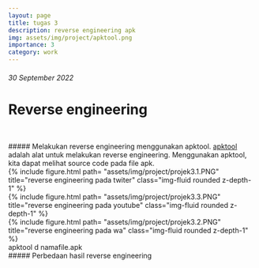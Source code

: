 ```yaml
---
layout: page
title: tugas 3
description: reverse engineering apk
img: assets/img/project/apktool.png
importance: 3
category: work
---
```


###### 30 September 2022
# Reverse engineering

<pre >

</pre >

##### Melakukan reverse engineering menggunakan apktool.
 <a href="https://github.com/iBotPeaches/Apktool" target="_blank">apktool</a> adalah alat untuk melakukan reverse engineering. Menggunakan apktool, kita dapat melihat source code pada file apk.

 <div class="row">
    <div class="col-sm mt-3 mt-md-0">
        {% include figure.html path= "assets/img/project/projek3.1.PNG" title="reverse engineering pada twiter" class="img-fluid rounded z-depth-1" %}
    </div>
</div>

 <div class="row">
    <div class="col-sm mt-3 mt-md-0">
        {% include figure.html path= "assets/img/project/projek3.3.PNG" title="reverse engineering pada youtube" class="img-fluid rounded z-depth-1" %}
    </div>
</div>

 <div class="row">
    <div class="col-sm mt-3 mt-md-0">
        {% include figure.html path= "assets/img/project/projek3.2.PNG" title="reverse engineering pada wa" class="img-fluid rounded z-depth-1" %}
    </div>
</div>

<div class="caption">
    apktool d namafile.apk
</div>


##### Perbedaan hasil reverse engineering
